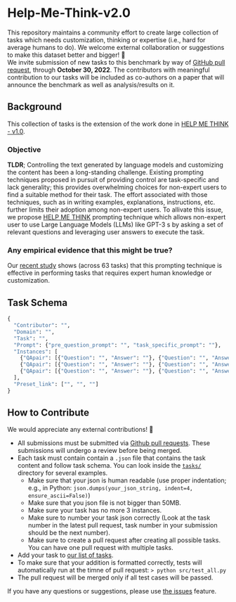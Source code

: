 # Help-Me-Think-v2.0

This repository maintains a community effort to create large collection of tasks which needs customization, thinking or expertise (i.e., hard for average humans to do). 
We welcome external collaboration or suggestions to make this dataset better and bigger! 🙌  
We invite submission of new tasks to this benchmark by way of [GitHub pull request](https://github.com/allenai/natural-instructions-expansion/pulls), through **October 30, 2022**. 
The contributors with meaningful contribution to our tasks will be included as co-authors on a paper that will announce the benchmark as well as analysis/results on it.

## Background

This collection of tasks is the extension of the work done in [HELP ME THINK - v1.0](https://arxiv.org/pdf/2208.08232.pdf).

### Objective

**TLDR**; Controlling the text generated by language models and customizing the content has been a long-standing challenge. Existing prompting techniques proposed in pursuit of providing control are task-specific and lack generality; this provides overwhelming choices for non-expert users to find a suitable method for their task. The effort associated with those techniques, such as in writing examples, explanations, instructions, etc. further limits their adoption among non-expert users. To allivate this issue, we propose [HELP ME THINK](https://arxiv.org/pdf/2208.08232.pdf) prompting technique which allows non-expert user to use Large Language Models (LLMs) like GPT-3 s by asking a set of relevant questions and leveraging user answers to execute the task.

### Any empirical evidence that this might be true?

Our [recent study](https://arxiv.org/pdf/2208.08232.pdf) shows (across 63 tasks) that this prompting technique is effective in performing tasks that requires expert human knowledge or customization. 

## Task Schema

```python
{
  "Contributor": "",
  "Domain": "",
  "Task": "",
  "Prompt": {"pre_question_prompt": "", "task_specific_prompt": ""},
  "Instances": [
    {"QApair": [{"Question": "", "Answer": ""}, {"Question": "", "Answer": ""}, ...], "Output": ""},
    {"QApair": [{"Question": "", "Answer": ""}, {"Question": "", "Answer": ""}, ...], "Output": ""},
    {"QApair": [{"Question": "", "Answer": ""}, {"Question": "", "Answer": ""}, ...], "Output": ""},
  ],
  "Preset_link": ["", "", ""]
}
```

## How to Contribute

We would appreciate any external contributions! 🙏

 * All submissions must be submitted via [Github pull requests](https://github.com/allenai/natural-instructions-expansion/pulls). These submissions will undergo a review before being merged. 
 * Each task must contain contain a `.json` file that contains the task content and follow task schema. You can look inside the [`tasks/`](tasks) directory for several examples.  
    * Make sure that your json is human readable (use proper indentation; e.g., in Python: `json.dumps(your_json_string, indent=4, ensure_ascii=False)`)   
    * Make sure that you json file is not bigger than 50MB. 
    * Make sure your task has no more 3 instances.
    * Make sure to number your task json correctly (Look at the task number in the latest pull request, task number in your submission should be the next number).
    * Make sure to create a pull request after creating all possible tasks. You can have one pull request with multiple tasks.
 * Add your task to [our list of tasks](tasks/README.md).
 * To make sure that your addition is formatted correctly, tests will automatically run at the timne of pull request: `> python src/test_all.py`
 * The pull request will be merged only if all test cases will be passed.
  
 
If you have any questions or suggestions, please use [the issues](https://github.com/allenai/natural-instructions-expansion/issues) feature.

